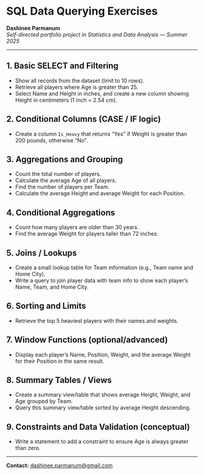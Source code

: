 # SQL Data Querying Exercises

**Dashinee Parmanum**  
*Self-directed portfolio project in Statistics and Data Analysis — Summer 2025*

---
## 1. Basic SELECT and Filtering
- Show all records from the dataset (limit to 10 rows).
- Retrieve all players where Age is greater than 25.
- Select Name and Height in inches, and create a new column showing Height in centimeters (1 inch = 2.54 cm).

## 2. Conditional Columns (CASE / IF logic)
- Create a column `Is_Heavy` that returns “Yes” if Weight is greater than 200 pounds, otherwise “No”.

## 3. Aggregations and Grouping
- Count the total number of players.
- Calculate the average Age of all players.
- Find the number of players per Team.
- Calculate the average Height and average Weight for each Position.

## 4. Conditional Aggregations
- Count how many players are older than 30 years.
- Find the average Weight for players taller than 72 inches.

## 5. Joins / Lookups
- Create a small lookup table for Team information (e.g., Team name and Home City).
- Write a query to join player data with team info to show each player’s Name, Team, and Home City.

## 6. Sorting and Limits
- Retrieve the top 5 heaviest players with their names and weights.

## 7. Window Functions (optional/advanced)
- Display each player’s Name, Position, Weight, and the average Weight for their Position in the same result.

## 8. Summary Tables / Views
- Create a summary view/table that shows average Height, Weight, and Age grouped by Team.
- Query this summary view/table sorted by average Height descending.

## 9. Constraints and Data Validation (conceptual)
- Write a statement to add a constraint to ensure Age is always greater than zero.

 ---
**Contact:** dashinee.parmanum@gmail.com
